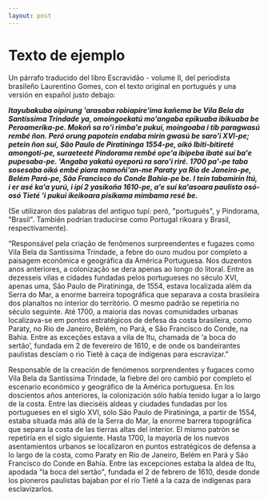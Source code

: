 ```yaml
---
layout: post
---
```


# Texto de ejemplo 

Un párrafo traducido del libro Escravidão - volume II, del periodista brasileño Laurentino Gomes, con el texto original en portugués y una versión en español justo debajo:

_**Itayubakuba oipirung 'arasaba robiapire'ima kañema be Vila Bela da Santíssima Trindade ya, omoingoekatú mo'angaba epikuaba ibikuaba be Peroamerika-pe. Mokoñ sa ro'i rimba'e pukui, moingoaba i tib paragwasú rembé ñon. Peró orung papotein endaba mirin gwasú be saro'i XVI-pe; petein ñon suí, São Paulo de Piratininga 1554-pe, oikó Ibiti-bitireté amongotí-pe, suraeteeté Pindorama rembé ope'a ibipeba ibaté suí ba'e pupesaba-pe. 'Angaba yakatú oyeporú ra saro'i riré. 1700 pa’-pe taba sosesaba oikó embé piara mamoñi'an-me Paraty ya Rio de Janeiro-pe, Belém Pará-pe, São Francisco do Conde Bahia-pe be. I tein tabamirin Itú, i er asé ka'a yurú, i ipí 2 yasikoña 1610-pe, a'e suí ka'asoara paulista osó-osó Tieté 'i pukui ikeikoara pisikama mimbama resé be.**_

(Se utilizaron dos palabras del antiguo tupí: peró, "portugués", y Pindorama, "Brasil". También podrían traducirse como Portugal rikoara y Brasil, respectivamente).

“Responsável pela criação de fenômenos surpreendentes e fugazes como Vila Bela da Santíssima Trindade, a febre do ouro mudou por completo a paisagem econômica e geográfica da América Portuguesa. Nos duzentos anos anteriores, a colonização se dera apenas ao longo do litoral. Entre as dezesseis vilas e cidades fundadas pelos portugueses no século XVI, apenas uma, São Paulo de Piratininga, de 1554, estava localizada além da Serra do Mar, a enorme barreira topográfica que separava a costa brasileira dos planaltos no interior do território. O mesmo padrão se repetiria no século seguinte. Até 1700, a maioria das novas comunidades urbanas localizava-se em pontos estratégicos de defesa da costa brasileira, como Paraty, no Rio de Janeiro, Belém, no Pará, e São Francisco do Conde, na Bahia. Entre as exceções estava a vila de Itu, chamada de ‘a boca do sertão’, fundada em 2 de fevereiro de 1610, e de onde os bandeirantes paulistas desciam o rio Tietê à caça de indígenas para escravizar.”

Responsable de la creación de fenómenos sorprendentes y fugaces como Vila Bela da Santíssima Trindade, la fiebre del oro cambió por completo el escenario económico y geográfico de la América portuguesa. En los doscientos años anteriores, la colonización sólo había tenido lugar a lo largo de la costa. Entre las dieciséis aldeas y ciudades fundadas por los portugueses en el siglo XVI, sólo São Paulo de Piratininga, a partir de 1554, estaba situada más allá de la Serra do Mar, la enorme barrera topográfica que separa la costa de las tierras altas del interior. El mismo patrón se repetiría en el siglo siguiente. Hasta 1700, la mayoría de los nuevos asentamientos urbanos se localizaron en puntos estratégicos de defensa a lo largo de la costa, como Paraty en Río de Janeiro, Belém en Pará y São Francisco do Conde en Bahía. Entre las excepciones estaba la aldea de Itu, apodada "la boca del sertão", fundada el 2 de febrero de 1610, desde donde los pioneros paulistas bajaban por el río Tietê a la caza de indígenas para esclavizarlos.
